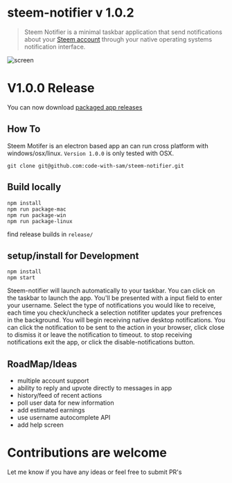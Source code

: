 # steem-notifier v 1.0.2

> Steem Notifier is a minimal taskbar application that send notifications about your [Steem account](http://steemit.com) through your native operating systems notification interface.

![screen](https://user-images.githubusercontent.com/34964560/35290479-48262cd2-0062-11e8-8dc0-588c67a0f32d.png)

# V1.0.0 Release
You can now download [packaged app releases](https://github.com/code-with-sam/steem-notifier/releases)


## How To
Steem Motifer is an electron based app an can run cross platform with windows/osx/linux. ```Version 1.0.0``` is only tested with OSX.

```
git clone git@github.com:code-with-sam/steem-notifier.git
```

## Build locally
```
npm install
npm run package-mac
npm run package-win
npm run package-linux
```
find release builds in ```release/``` 

## setup/install for Development 
```
npm install
npm start
```

Steem-notifier will launch automatically to your taskbar. You can click on the taskbar to launch the app. You'll be presented with a input field to enter your username. Select the type of notifications you would like to receive, each time you check/uncheck a selection notifiter updates your prefrences in the background. You will begin receiving native desktop notifications. You can click the notification to be sent to the action in your browser, click close to dismiss it or leave the notification to timeout. to stop receiving notifications exit the app, or click the disable-notifications button.



## RoadMap/Ideas
- multiple account support
- ability to reply and upvote directly to messages in app
- history/feed of recent actions
- poll user data for new information
- add estimated earnings
- use username autocomplete API
- add help screen

# Contributions are welcome
Let me know if you have any ideas or feel free to submit PR's
